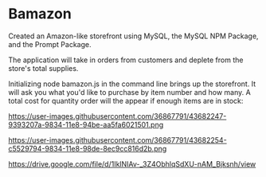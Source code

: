 # Bamazon

Created an Amazon-like storefront using MySQL, the MySQL NPM Package, and the Prompt Package.

The application will take in orders from customers and deplete from the store's total supplies.

Initializing node bamazon.js in the command line brings up the storefront. It will ask you what you'd like to purchase by item number and how many.  A total cost for quantity order will the appear if enough items are in stock:

https://user-images.githubusercontent.com/36867791/43682247-9393207a-9834-11e8-94be-aa5fa6021501.png

https://user-images.githubusercontent.com/36867791/43682254-c5529794-9834-11e8-98de-8ec9cc816d2b.png




https://drive.google.com/file/d/1IklNIAv-_3Z4ObhlqSdXU-nAM_Bjksnh/view
